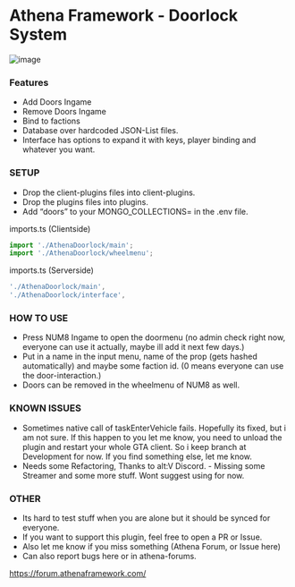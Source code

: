 # Athena Framework - Doorlock System
 
![image](https://user-images.githubusercontent.com/82890183/136729801-b86dc411-56e7-4d90-b8fb-a308143823b4.png)

### Features
* Add Doors Ingame
* Remove Doors Ingame
* Bind to factions
* Database over hardcoded JSON-List files.
* Interface has options to expand it with keys, player binding and whatever you want.

### SETUP

- Drop the client-plugins files into client-plugins.
- Drop the plugins files into plugins.
- Add “doors” to your MONGO_COLLECTIONS= in the .env file.

imports.ts (Clientside)
```typescript 
import './AthenaDoorlock/main';
import './AthenaDoorlock/wheelmenu';
```
imports.ts (Serverside)
```typescript
'./AthenaDoorlock/main',
'./AthenaDoorlock/interface',
```

### HOW TO USE
* Press NUM8 Ingame to open the doormenu (no admin check right now, everyone can use it actually, maybe ill add it next few days.)
* Put in a name in the input menu, name of the prop (gets hashed automatically) and maybe some faction id. (0 means everyone can use the door-interaction.)
* Doors can be removed in the wheelmenu of NUM8 as well.

### KNOWN ISSUES
* Sometimes native call of taskEnterVehicle fails. Hopefully its fixed, but i am not sure. If this happen to you let me know, you need to unload the plugin and restart your whole GTA client. So i keep branch at Development for now. If you find something else, let me know.
* Needs some Refactoring, Thanks to alt:V Discord. - Missing some Streamer and some more stuff. Wont suggest using for now.

### OTHER
* Its hard to test stuff when you are alone but it should be synced for everyone.
* If you want to support this plugin, feel free to open a PR or Issue.
* Also let me know if you miss something (Athena Forum, or Issue here) 
* Can also report bugs here or in athena-forums.

https://forum.athenaframework.com/

